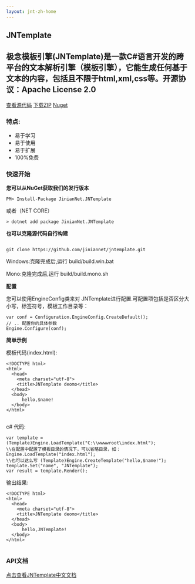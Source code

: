 ```yaml
---
layout: jnt-zh-home
---
```


<section class="page-header">
      <h1 class="project-name">JNTemplate</h1>
      <h2 class="project-tagline">极念模板引擎(JNTemplate)是一款C#语言开发的跨平台的文本解析引擎（模板引擎），它能生成任何基于文本的内容，包括且不限于html,xml,css等。开源协议：Apache License 2.0</h2>
	  <a href="https://github.com/jiniannet/jntemplate/" class="btn">查看源代码</a>
	  <a href="https://codeload.github.com/jiniannet/jntemplate/zip/master" class="btn">下载ZIP</a>
	  <a href="https://www.nuget.org/packages/JinianNet.JNTemplate/" class="btn">Nuget</a>
</section>

### 特点:
- 易于学习
- 易于使用
- 易于扩展
- 100%免费

### 快速开始

**您可以从NuGet获取我们的发行版本**
```
PM> Install-Package JinianNet.JNTemplate

```
或者（NET CORE）
```
> dotnet add package JinianNet.JNTemplate
```


**也可以克隆源代码自行构建**
```

git clone https://github.com/jiniannet/jntemplate.git
```

Windows:克隆完成后,运行 build/build.win.bat

Mono:克隆完成后,运行 build/build.mono.sh

  
  
**配置**

您可以使用EngineConfig类来对 JNTemplate进行配置.可配置项包括是否区分大小写，标签符号，模板工作目录等：
```
var conf = Configuration.EngineConfig.CreateDefault();
// .. 配置你的具体参数
Engine.Configure(conf);
```

**简单示例**

模板代码(index.html):
```
<!DOCTYPE html>
<html>
  <head>
    <meta charset="utf-8">
    <title>JNTemplate deomo</title>
  </head>
  <body>
      hello,$name!
  </body>
</html>


```

c# 代码:

```
var template = (Template)Engine.LoadTemplate("C:\\wwwwroot\index.html");
\\在配置中配置了模板目录的情况下，可以省略目录，如：Engine.LoadTemplate("index.html");
\\也可以这么写 (Template)Engine.CreateTemplate("hello,$name!");
template.Set("name", "JNTemplate");
var result = template.Render(); 
```

输出结果:
```
<!DOCTYPE html>
<html>
  <head>
    <meta charset="utf-8">
    <title>JNTemplate deomo</title>
  </head>
  <body>
      hello,JNTemplate!
  </body>
</html>


```

### API文档
[点击查看JNTemplate中文文档](api.html)
